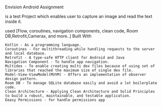Envision Android Assignment

is a test Project which enables user to capture an image and read the text inside it.

used [Flow, coroutines, navigation components, clean code, Room DB,Retrofit,Camerax, and more..]
Built With

    Kotlin - As a programming language.
    Coroutines - For multithreading while handling requests to the server and local database.
    Retrofit - A type-safe HTTP client for Android and Java
    Navigation Component - To handle app navigation.
    Multidex - To enable creating multi dex files because of using set of libraries that reached the maximum size of single dex file.
    Model-View-ViewModel(MVVM) - Offers an implementation of observer design pattern.
    Room DB - To manage SQLite database easily and avoid a lot boilerplate code.
    Clean Architecture - Applying Clean Architecture and Solid Principles to build a robust, maintainable, and testable application.
    Eeasy Permissions - for handle permissions app
